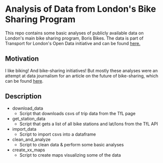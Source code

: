 # Analysis of Data from London's Bike Sharing Program

This repo contains some basic analyses of publicly available data on London's main bike sharing program, Boris Bikes. The data is part of Transport for London's Open Data initiative and can be found [here.](http://cycling.data.tfl.gov.uk/)

## Motivation
I like biking! And bike-sharing initiatives!
But mostly these analyses were an attempt at data journalism for an article on the future of bike-sharing, which can be found [here](http://publicspherejournal.com/2018/01/bike-sharing-the-future-of-urban-transportation/).

## Description
- download_data
  - Script that downloads csvs of trip data from the TfL page
- get_station_data
  - Script that gets a list of all bike stations and lat/lons from the TfL API
- import_data
  - Script to import csvs into a dataframe
- clean_and_analyze
  - Script to clean data & perform some basic analyses
- create_xx_maps
  - Script to create maps visualizing some of the data
